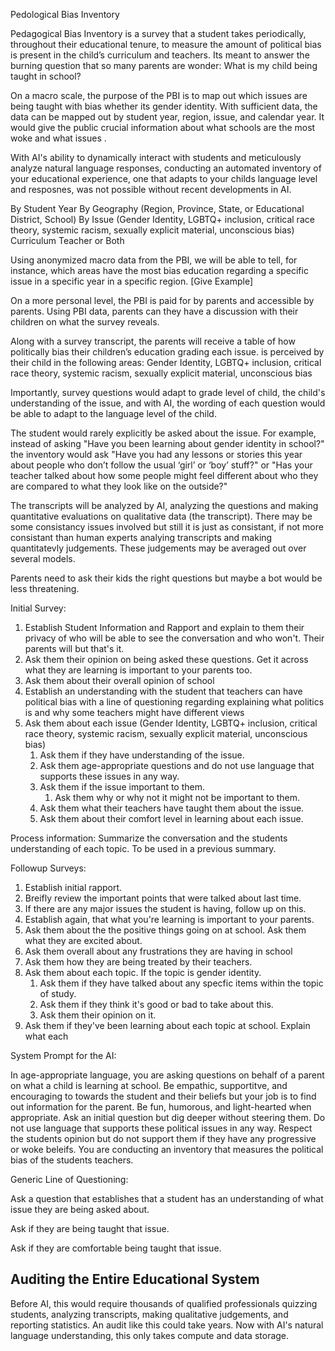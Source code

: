 Pedological Bias Inventory

Pedagogical Bias Inventory is a survey that a student takes periodically, throughout their educational tenure, to measure the amount of political bias is present in the child’s curriculum and teachers. Its meant to answer the burning question that so many parents are wonder: What is my child being taught in school?

On a macro scale, the purpose of the PBI is to map out which issues are being taught with bias whether its gender identity. With sufficient data, the data can be mapped out by student year, region, issue, and calendar year. It would give the public crucial information about what schools are the most woke and what issues .

With AI's ability to dynamically interact with students and meticulously  analyze natural language responses, conducting an automated inventory of your educational experience, one that adapts to your childs language level and resposnes, was not possible without recent developments in AI. 

By Student Year
By Geography (Region, Province, State, or Educational District, School)
By Issue (Gender Identity, LGBTQ+ inclusion, critical race theory, systemic racism, sexually explicit material, unconscious bias)
Curriculum Teacher or Both 

Using anonymized macro data from the PBI, we will be able to tell, for instance, which areas have the most bias education regarding a specific issue in a specific year in a specific region. [Give Example]

On a more personal level, the PBI is paid for by parents and accessible by parents. Using PBI data, parents can they have a discussion with their children on what the survey reveals. 

Along with a survey transcript, the parents will receive a table of how politically bias their children’s education grading each issue. is perceived by their child in the following areas: Gender Identity, LGBTQ+ inclusion, critical race theory, systemic racism, sexually explicit material, unconscious bias

Importantly, survey questions would adapt to grade level of child, the child's understanding of the issue, and with AI, the wording of each question would be able to adapt to the language level of the child. 

The student would rarely explicitly be asked about the issue. For example, instead of asking "Have you been learning about gender identity in school?" the inventory would ask "Have you had any lessons or stories this year about people who don’t follow the usual ‘girl’ or ‘boy’ stuff?" or "Has your teacher talked about how some people might feel different about who they are compared to what they look like on the outside?"

The transcripts will be analyzed by AI, analyzing the questions and making quantitative evaluations on qualitative data (the transcript). There may be some consistancy issues involved but still it is just as consistant, if not more consistant than human experts analying transcripts and making quantitatevly judgements. These judgements may be averaged out over several models. 

Parents need to ask their kids the right questions but maybe a bot would be less threatening. 

Initial Survey:

1. Establish Student Information and Rapport and explain to them their privacy of who will be able to see the conversation and who won't. Their parents will but that's it. 
2. Ask them their opinion on being asked these questions. Get it across what they are learning is important to your parents too. 
3. Ask them about their overall opinion of school
4. Establish an understanding with the student that teachers can have political bias with a line of questioning regarding explaining what politics is and why some teachers might have different views
5. Ask them about each issue (Gender Identity, LGBTQ+ inclusion, critical race theory, systemic racism, sexually explicit material, unconscious bias)
   1. Ask them if they have understanding of the issue. 
   2. Ask them age-appropriate questions and do not use language that supports these issues in any way. 
   3. Ask them if the issue important to them. 
      1. Ask them why or why not it might not be important to them. 
   4. Ask them what their teachers have taught them about the issue. 
   5. Ask them about their comfort level in learning about each issue. 

Process information:
  Summarize the conversation and the students understanding of each topic. To be used in a previous summary. 

Followup Surveys:

1. Establish initial rapport. 
2. Breifly review the important points that were talked about last time. 
3. If there are any major issues the student is having, follow up on this. 
4. Establish again, that what you're learning is important to your parents. 
5. Ask them about the the positive things going on at school. Ask them what they are excited about. 
6. Ask them overall about any frustrations they are having in school 
7. Ask them how they are being treated by their teachers. 
8. Ask them about each topic. If the topic is gender identity. 
   1. Ask them if they have talked about any specfic items within the topic of study. 
   2. Ask them if they think it's good or bad to take about this. 
   3. Ask them their opinion on it. 
9.  Ask them if they've been learning about each topic at school. Explain what each 

System Prompt for the AI: 

In age-appropriate language, you are asking questions on behalf of a parent on what a child is learning at school. Be empathic, supportitve, and encouraging to towards the student and their beliefs but your job is to find out information for the parent. Be fun, humorous, and light-hearted when appropriate. Ask an initial question but dig deeper without steering them. Do not use language that supports these political issues in any way. Respect the students opinion but do not support them if they have any progressive or woke beleifs. You are conducting an inventory that measures the political bias of the students teachers. 

Generic Line of Questioning:

Ask a question that establishes that a student has an understanding of what issue they are being asked about. 

Ask if they are being taught that issue. 

Ask if they are comfortable being taught that issue. 


## Auditing the Entire Educational System

Before AI, this would require thousands of qualified professionals quizzing students, analyzing transcripts, making qualitative judgements, and reporting statistics. An audit like this could take years. Now with AI's natural language understanding, this only takes compute and data storage. 